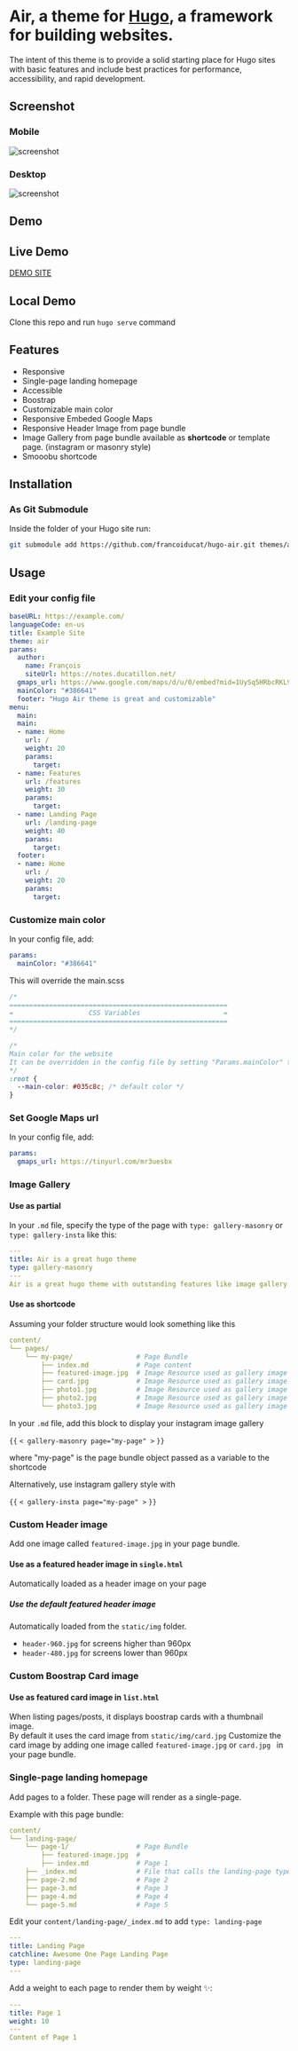 # Air, a theme for [Hugo](https://gohugo.io/), a framework for building websites.

The intent of this theme is to provide a solid starting place for Hugo sites with basic features and include best practices for performance, accessibility, and rapid development.

## Screenshot

 ### Mobile
![screenshot](https://francoiducat.github.io/hugo-air/img/hugo-air-theme-mobile.jpg)
 
 ### Desktop
![screenshot](https://francoiducat.github.io/hugo-air/img/hugo-air-theme-desktop.jpg)

## Demo

## Live Demo
[DEMO SITE](https://francoiducat.github.io/hugo-air/)

## Local Demo
Clone this repo and run `hugo serve` command

## Features

- Responsive
- Single-page landing homepage
- Accessible
- Boostrap
- Customizable main color
- Responsive Embeded Google Maps
- Responsive Header Image from page bundle
- Image Gallery from page bundle available as **shortcode** or template page. (instagram or masonry style)
- Smooobu shortcode

## Installation

### As Git Submodule

Inside the folder of your Hugo site run:

```bash
git submodule add https://github.com/francoiducat/hugo-air.git themes/air
```

## Usage

### Edit your config file

```yaml
baseURL: https://example.com/
languageCode: en-us
title: Example Site
theme: air
params:
  author:
    name: François
    siteUrl: https://notes.ducatillon.net/
  gmaps_url: https://www.google.com/maps/d/u/0/embed?mid=1UySq5HRbcRKL90dKuFpX6PRRtx0&ehbc=2E312F
  mainColor: "#386641"
  footer: "Hugo Air theme is great and customizable"
menu:
  main:
  main:
  - name: Home 
    url: /
    weight: 20
    params:
      target: 
  - name: Features 
    url: /features
    weight: 30
    params:
      target: 
  - name: Landing Page
    url: /landing-page
    weight: 40
    params:
      target: 
  footer:
  - name: Home 
    url: /
    weight: 20
    params:
      target: 
```

### Customize main color

In your config file, add:

```yaml
params:
  mainColor: "#386641"
```

This will override the main.scss

```css
/*
=======================================================
=                   CSS Variables                     =
=======================================================
*/

/* 
Main color for the website
It can be overridden in the config file by setting "Params.mainColor" to any color value
*/
:root {
  --main-color: #035c8c; /* default color */
}
```

### Set Google Maps url

In your config file, add:

```yaml
params:
  gmaps_url: https://tinyurl.com/mr3uesbx
```

### Image Gallery

#### Use as partial
In your `.md` file, specify the type of the page with `type: gallery-masonry` or  `type: gallery-insta` like this:

```yaml
---
title: Air is a great hugo theme
type: gallery-masonry
---
Air is a great hugo theme with outstanding features like image gallery from page bundle
```

#### Use as shortcode

Assuming your folder structure would look something like this

```yaml
content/
└── pages/
    └── my-page/                # Page Bundle
        ├── index.md            # Page content
        ├── featured-image.jpg  # Image Resource used as gallery image 1
        ├── card.jpg            # Image Resource used as gallery image 2 AND as card featured image
        ├── photo1.jpg          # Image Resource used as gallery image 3
        ├── photo2.jpg          # Image Resource used as gallery image 4
        └── photo3.jpg          # Image Resource used as gallery image 5
```

In your `.md` file, add this block to display your instagram image gallery

`{{` `< gallery-masonry page="my-page" >` `}}` 


where "my-page" is the page bundle object passed as a variable to the shortcode

Alternatively, use instagram gallery style with

`{{` `< gallery-insta page="my-page" >` `}}`

### Custom Header image

Add one image called `featured-image.jpg` in your page bundle.

#### Use as a featured header image in `single.html`
Automatically loaded as a header image on your page

##### Use the default featured header image
Automatically loaded from the `static/img` folder.
- `header-960.jpg` for screens higher than 960px
- `header-480.jpg` for screens lower than 960px

### Custom Boostrap Card image

#### Use as featured card image in `list.html`
When listing pages/posts, it displays boostrap cards with a thumbnail image.  
By default it uses the card image from  `static/img/card.jpg`
Customize the card image by adding one image called `featured-image.jpg` or `card.jpg ` in your page bundle.  

### Single-page landing homepage

Add pages to a folder. These page will render as a single-page.

Example with this page bundle:

```yaml
content/
└── landing-page/
    └── page-1/                 # Page Bundle
        ├── featured-image.jpg  # 
        ├── index.md            # Page 1
    ├── _index.md               # File that calls the landing-page type
    ├── page-2.md               # Page 2
    ├── page-3.md               # Page 3
    ├── page-4.md               # Page 4
    └── page-5.md               # Page 5
```

Edit your  `content/landing-page/_index.md` to add `type: landing-page`

```yaml 
---
title: Landing Page
catchline: Awesome One Page Landing Page
type: landing-page
---
```

Add a weight to each page to render them by weight ✨: 

```yaml
---
title: Page 1
weight: 10
---
Content of Page 1
```